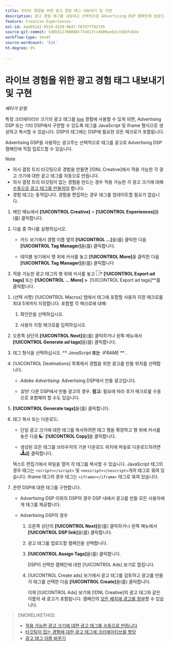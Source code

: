 ```yaml
---
title: 라이브 경험을 위한 광고 경험 태그 내보내기 및 구현
description: 광고 경험 태그를 내보내고 선택적으로 Advertising DSP 캠페인에 업로드하는 방법을 알아봅니다.
feature: Creative Experiences
exl-id: 4ae05142-8319-4329-96d7-f87d77f02745
source-git-commit: 5d8b511708008c77e817ccdb00ae02c158dfe63e
workflow-type: tm+mt
source-wordcount: '514'
ht-degree: 0%

---
```


# 라이브 경험을 위한 광고 경험 태그 내보내기 및 구현

*베타가 닫힘*

특정 크리에이티브 크기의 광고 태그를 [live](experience-about.md#experience-statuses) 경험에 사용할 수 있게 되면, Advertising DSP 또는 기타 DSP에서 구현할 수 있도록 태그를 JavaScript 및 iframe 형식으로 생성하고 복사할 수 있습니다. DSP의 태그에는 DSP에 필요한 모든 매크로가 포함됩니다.

Advertising DSP을 사용하는 광고주는 선택적으로 태그를 광고로 Advertising DSP 캠페인에 직접 업로드할 수 있습니다.

>[!NOTE]
>
>* 의사 결정 트리 타깃팅으로 경험을 만들면 [!DNL Creative]에서 적용 가능한 각 광고 크기에 대한 광고 태그를 자동으로 만듭니다.
>* 의사 결정 트리 타깃팅이 없는 경험을 만드는 경우 적용 가능한 각 광고 크기에 대해 [수동으로 광고 태그를 만들어야](experience-tag-create-manually.md) 합니다.
>* 경험 태그는 동적입니다. 경험을 편집하는 경우 태그를 업데이트할 필요가 없습니다.

1. 메인 메뉴에서 **[!UICONTROL Creative]** > **[!UICONTROL Experiences]**&#x200B;을(를) 클릭합니다.

1. 다음 중 하나를 실행하십시오.<!-- I see multiselect, but it's not actually working for me as of 2/3 so I don't know how exporting multiple tags works.-->

   * 카드 보기에서 경험 이름 옆의 **[!UICONTROL ...]**&#x200B;을(를) 클릭한 다음 **[!UICONTROL Tag Manager]**&#x200B;을(를) 클릭합니다.

   * 테이블 보기에서 행 위에 커서를 놓고 **[!UICONTROL More]**&#x200B;을 클릭한 다음 **[!UICONTROL Tag Manager]**&#x200B;을(를) 클릭합니다

1. 적용 가능한 광고 태그의 행 위에 커서를 놓고 ![광고 태그 내보내기](/help/creative/assets/export.png "광고 태그 내보내기") **[!UICONTROL Export ad tags]** 또는 **[!UICONTROL ... More] > &#x200B;** [!UICONTROL Export ad tags]**&#x200B;를 클릭합니다.

<!-- Tag Manager has only a list view, but no card view, as of 2/2. -->

1. (선택 사항) [!UICONTROL Macros] 탭에서 태그에 포함할 사용자 지정 매크로를 최대 5개까지 지정합니다. 포함할 각 매크로에 대해:

   1. 확인란을 선택하십시오.<!-- Explain more -->

   1. 사용자 지정 매크로를 입력하십시오.<!-- Explain more -->

1. 오른쪽 상단의 **[!UICONTROL Next]**&#x200B;을(를) 클릭하거나 왼쪽 메뉴에서 **[!UICONTROL Generate ad tags]**&#x200B;을(를) 클릭합니다.

1. 태그 형식을 선택하십시오. ** *JavaScript<!-- sic -->* **&#x200B; 또는 &#x200B;** *IFRAME* ** <!-- sic -->.

1. [!UICONTROL Destinations] 목록에서 경험을 위한 광고를 만들 위치를 선택합니다.

   * *Adobe Advertising:* Advertising DSP에서 만들 광고입니다.

   * *일반:* 다른 DSP에서 만들 광고의 경우. **참고:** 필요에 따라 추가 매크로를 수동으로 포함해야 할 수도 있습니다.

1. **[!UICONTROL Generate tags]**&#x200B;을(를) 클릭합니다.

1. 태그 복사 또는 다운로드:

   * 단일 광고 크기에 대한 태그를 복사하려면 태그 행을 확장하고 행 위에 커서를 놓은 다음 ![복사](/help/creative/assets/copy.png "복사") **[!UICONTROL Copy]**&#x200B;을 클릭합니다.<!-- why diff than "Copy to clipboard icon used to copy macros for creatives? -->

   * 생성된 모든 태그를 브라우저의 기본 다운로드 위치에 파일로 다운로드하려면 ![태그 다운로드](/help/creative/assets/download.png "태그 다운로드")를 클릭합니다.

   텍스트 편집기에서 파일을 열어 각 태그를 복사할 수 있습니다. JavaScript 태그의 경우 태그는 `<script></script>` 및 `<noscript></noscript>`개의 태그로 묶여 있습니다. iframe 태그의 경우 태그는 `<iframe></iframe>` 태그로 묶여 있습니다.

1. 관련 DSP에 대한 태그를 구현합니다.

   * Advertising DSP 이외의 DSP의 경우 DSP 내에서 광고를 만들 모든 사용자에게 태그를 제공합니다.

   * Advertising DSP의 경우

      1. 오른쪽 상단의 **[!UICONTROL Next]**&#x200B;을(를) 클릭하거나 왼쪽 메뉴에서 **[!UICONTROL DSP link]**&#x200B;을(를) 클릭합니다.

      1. 광고 태그를 업로드할 캠페인을 선택합니다.

      1. **[!UICONTROL Assign Tags]**&#x200B;을(를) 클릭합니다.

         DSP이 선택한 캠페인에 대한 [!UICONTROL Ads] 보기로 열립니다.

      1. [!UICONTROL Create ads] 보기에서 광고 태그를 검토하고 광고를 만들 각 태그를 선택한 다음 **[!UICONTROL Create]**&#x200B;을(를) 클릭합니다.

         이제 [!UICONTROL Ads] 보기에 [!DNL Creative]의 광고 태그와 같은 이름의 새 광고가 포함됩니다. 캠페인의 [모든 배치에 광고를 첨부](/help/dsp/campaign-management/ads/ad-attach-to-placement.md)할 수 있습니다.

<!-- no way to get back to the Creative Tag Manager -- you have to click back through the main menu -->

<!-- Add this info, with descriptions:

## Ad tag formats

### JavaScript

### Iframe

-->

>[!MORELIKETHIS]
>
>* [적용 가능한 광고 크기에 대한 광고 태그를 수동으로 만듭니다](experience-tag-create-manually.md)
>* [타깃팅이 없는 경험에 대한 광고 태그에 크리에이티브를 할당](experience-tag-assign-creatives.md)
>* [광고 태그 이름 바꾸기](experience-tag-rename.md)
